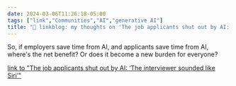 ```yaml
---
date: 2024-03-06T11:26:18-05:00
tags: ["link","Communities","AI","generative AI"]
title: "🔗 linkblog: my thoughts on 'The job applicants shut out by AI: ‘The interviewer sounded like Siri’'"
---
```

So, if employers save time from AI, and applicants save time from AI, where's the net benefit? Or does it become a new burden for everyone?

[link to "The job applicants shut out by AI: ‘The interviewer sounded like Siri’"](https://www.theguardian.com/technology/2024/mar/06/ai-interviews-job-applications)